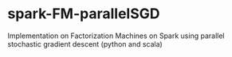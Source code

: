 # spark-FM-parallelSGD
Implementation on Factorization Machines on Spark using parallel stochastic gradient descent (python and scala)
